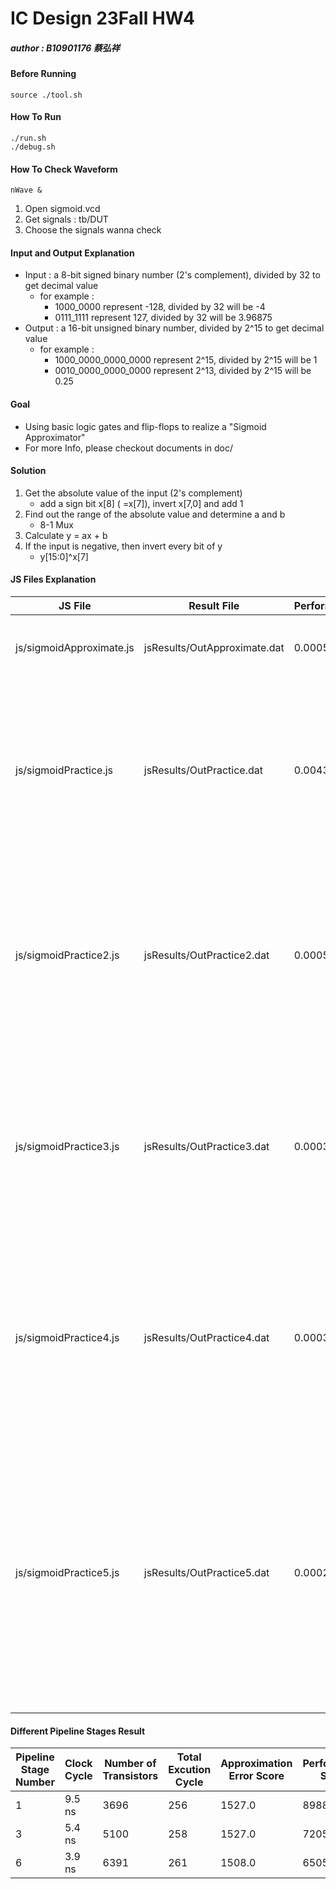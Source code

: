 # IC Design 23Fall HW4
##### author : B10901176 蔡弘祥

#### Before Running
```shell
source ./tool.sh
```

#### How To Run
```shell
./run.sh
./debug.sh
```

#### How To Check Waveform
```shell
nWave &
```
1. Open sigmoid.vcd
2. Get signals : tb/DUT
3. Choose the signals wanna check

#### Input and Output Explanation
* Input : a 8-bit signed binary number (2's complement), divided by 32 to get decimal value
  * for example :
    * 1000_0000 represent -128, divided by 32 will be -4
    * 0111_1111 represent  127, divided by 32 will be 3.96875
* Output : a 16-bit unsigned binary number, divided by 2^15 to get decimal value
  * for example :
    * 1000_0000_0000_0000 represent 2^15, divided by 2^15 will be 1
    * 0010_0000_0000_0000 represent 2^13, divided by 2^15 will be 0.25

#### Goal
* Using basic logic gates and flip-flops to realize a "Sigmoid Approximator"
* For more Info, please checkout documents in doc/

#### Solution
1. Get the absolute value of the input (2's complement)
   * add a sign bit x[8] ( =x[7]), invert x[7,0] and add 1
2. Find out the range of the absolute value and determine a and b
   * 8-1 Mux
3. Calculate y = ax + b
4. If the input is negative, then invert every bit of y
   * y[15:0]^x[7]

#### JS Files Explanation
|JS File                  |Result File                  |Performance |Explanation                                        |
|-------------------------|-----------------------------|------------|---------------------------------------------------|
|js/sigmoidApproximate.js |jsResults/OutApproximate.dat |0.000546 |directly use secant lines to approximate on [-4,4] |
|js/sigmoidPractice.js    |jsResults/OutPractice.dat    |0.004392 |1. use the absolute value (if negative, invert bits) <br /> 2. use secant lines to approximate on [0,4] <br /> 3. if input is negative, invert output bits|
|js/sigmoidPractice2.js   |jsResults/OutPractice2.dat   |0.000537 |1. use the absolute value (if negative, invert bits and add 1) <br /> 2. use secant lines to approximate on [0,4] <br /> 3. if input is negative, invert output bits|
|js/sigmoidPractice3.js   |jsResults/OutPractice3.dat   |0.000302 |1. use the absolute value (if negative, invert bits and add 1) <br /> 2. use self-defined constants to approximate on [0,4] <br /> 3. if input is negative, invert output bits|
|js/sigmoidPractice4.js   |jsResults/OutPractice4.dat   |0.000300 |1. use the absolute value (if negative, invert bits and add 1) <br /> 2. use self-defined constants to approximate on [0,4] <br /> 3. if input is negative, invert output bits|
|js/sigmoidPractice5.js   |jsResults/OutPractice5.dat   |0.000280 |1. use the absolute value (if negative, invert bits and add 1) <br /> 2. use self-defined constants to approximate on [0,4] <br /> 3. if input is negative, invert output bits <br /> 4. if negative, y[3:0] = 1011, if positive, y[3:0] = 0011|

#### Different Pipeline Stages Result
|Pipeline Stage Number |Clock Cycle |Number of Transistors |Total Excution Cycle |Approximation Error Score |Performance Score |
|----------------------|------------|----------------------|---------------------|--------------------------|------------------|
|1                     |9.5 ns      |3696                  |256                  |1527.0                    |8988672.0         |
|3                     |5.4 ns      |5100                  |258                  |1527.0                    |7205320.0         |
|6                     |3.9 ns      |6391                  |261                  |1508.0                    |6505398.9         |